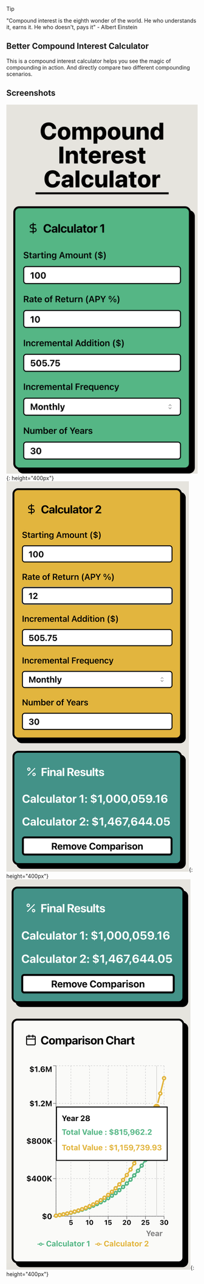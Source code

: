 
> [!TIP]
> "Compound interest is the eighth wonder of the world. He who understands it, earns it. He who doesn't, pays it" - Albert Einstein

## Better Compound Interest Calculator

This is a compound interest calculator helps you see the magic of compounding in action. And directly compare two different compounding scenarios.

## Screenshots

![Calculator 1](./public/s1.png){: height="400px"}
![Calculator 2](./public/s2.png){: height="400px"}
![Output](./public/s3.png){: height="400px"}